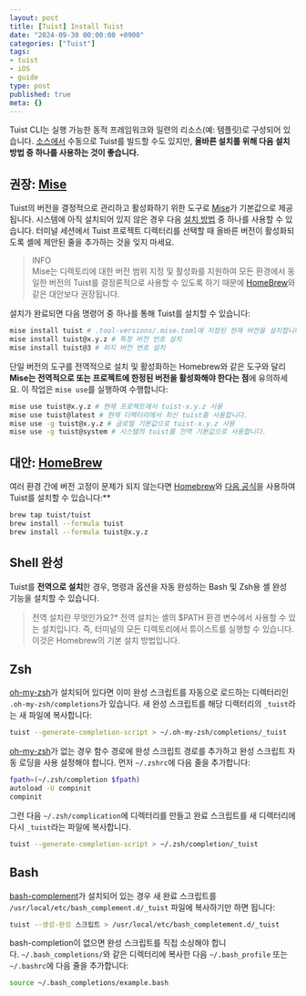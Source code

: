 ```yaml
---
layout: post
title: [Tuist] Install Tuist
date: "2024-09-30 00:00:00 +0900"
categories: ["Tuist"]
tags:
- tuist
- iOS
- guide
type: post
published: true
meta: {}
---
```

Tuist CLI는 실행 가능한 동적 프레임워크와 일련의 리소스(예: 템플릿)로 구성되어 있습니다. [소스에서](“https://github.com/tuist/tuist”) 수동으로 Tuist를 빌드할 수도 있지만, **올바른 설치를 위해 다음 설치 방법 중 하나를 사용하는 것이 좋습니다.**

## 권장: [Mise](https://github.com/jdx/mise)
Tuist의 버전을 결정적으로 관리하고 활성화하기 위한 도구로 [Mise](https://github.com/jdx/mise)가 기본값으로 제공됩니다. 시스템에 아직 설치되어 있지 않은 경우 다음 [설치 방법](https://mise.jdx.dev/getting-started.html) 중 하나를 사용할 수 있습니다. 터미널 세션에서 Tuist 프로젝트 디렉터리를 선택할 때 올바른 버전이 활성화되도록 셸에 제안된 줄을 추가하는 것을 잊지 마세요.

>INFO  
Mise는 디렉토리에 대한 버전 범위 지정 및 활성화를 지원하여 모든 환경에서 동일한 버전의 Tuist를 결정론적으로 사용할 수 있도록 하기 때문에 [HomeBrew](https://brew.sh)와 같은 대안보다 권장됩니다.

설치가 완료되면 다음 명령어 중 하나를 통해 Tuist를 설치할 수 있습니다:
```bash
mise install tuist # .tool-versions/.mise.toml에 지정된 현재 버전을 설치합니다.
mise install tuist@x.y.z # 특정 버전 번호 설치
mise install tuist@3 # 퍼지 버전 번호 설치
```
단일 버전의 도구를 전역적으로 설치 및 활성화하는 Homebrew와 같은 도구와 달리 **Mise는 전역적으로 또는 프로젝트에 한정된 버전을 활성화해야 한다는 점**에 유의하세요. 이 작업은 `mise use`를 실행하여 수행합니다:
```bash
mise use tuist@x.y.z # 현재 프로젝트에서 tuist-x.y.z 사용
mise use tuist@latest # 현재 디렉터리에서 최신 tuist를 사용합니다.
mise use -g tuist@x.y.z # 글로벌 기본값으로 tuist-x.y.z 사용
mise use -g tuist@system # 시스템의 tuist를 전역 기본값으로 사용합니다.
```
## 대안: [HomeBrew](https://brew.sh)
여러 환경 간에 버전 고정이 문제가 되지 않는다면 [Homebrew](https://brew.sh)와 [다음 공식](https://github.com/tuist/homebrew-tuist)을 사용하여 Tuist를 설치할 수 있습니다:**
```bash
brew tap tuist/tuist
brew install --formula tuist
brew install --formula tuist@x.y.z
```
## Shell 완성
Tuist를 **전역으로 설치**한 경우, 명령과 옵션을 자동 완성하는 Bash 및 Zsh용 셸 완성 기능을 설치할 수 있습니다.

>전역 설치란 무엇인가요?*
전역 설치는 셸의 $PATH 환경 변수에서 사용할 수 있는 설치입니다. 즉, 터미널의 모든 디렉토리에서 튜이스트를 실행할 수 있습니다.이것은 Homebrew의 기본 설치 방법입니다.

## Zsh
[oh-my-zsh](https://ohmyz.sh)가 설치되어 있다면 이미 완성 스크립트를 자동으로 로드하는 디렉터리인 `.oh-my-zsh/completions`가 있습니다. 새 완성 스크립트를 해당 디렉터리의 `_tuist`라는 새 파일에 복사합니다:
```bash
tuist --generate-completion-script > ~/.oh-my-zsh/completions/_tuist
```

[oh-my-zsh](https://ohmyz.sh)가 없는 경우 함수 경로에 완성 스크립트 경로를 추가하고 완성 스크립트 자동 로딩을 사용 설정해야 합니다. 먼저 `~/.zshrc`에 다음 줄을 추가합니다:
```bash
fpath=(~/.zsh/completion $fpath)
autoload -U compinit
compinit
```
그런 다음 `~/.zsh/complication`에 디렉터리를 만들고 완료 스크립트를 새 디렉터리에 다시 `_tuist`라는 파일에 복사합니다.
```bash
tuist --generate-completion-script > ~/.zsh/completion/_tuist
```
## Bash
[bash-complement](https://github.com/scop/bash-completion)가 설치되어 있는 경우 새 완료 스크립트를 `/usr/local/etc/bash_complement.d/_tuist` 파일에 복사하기만 하면 됩니다:
```bash
tuist --생성-완성 스크립트 > /usr/local/etc/bash_completement.d/_tuist
```
bash-completion이 없으면 완성 스크립트를 직접 소싱해야 합니다. `~/.bash_completions/`와 같은 디렉터리에 복사한 다음 `~/.bash_profile` 또는 `~/.bashrc`에 다음 줄을 추가합니다:
```bash
source ~/.bash_completions/example.bash
```
